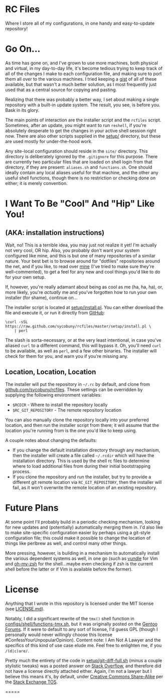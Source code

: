 RC Files
========

Where I store all of my configurations, in one handy and easy-to-update
repository!

Go On...
========

As time has gone on, and I've grown to use more machines, both physical and
virtual, in my day-to-day life, it's become tedious trying to keep track of
all of the changes I make to each configuration file, and making sure to port
them all over to the various machines. I tried keeping a [gist][] of all of
these available, but that wasn't a much better solution, as I most frequently
just used that as a central source for copying and pasting.

Realizing that there was probably a better way, I set about making a single
repository with a built-in update system. The result, you see, is before you.
Bask in its glory.

The main points of interaction are the installer script and the `rcfiles`
script. Sometimes, after an update, you might want to run `reshell`, if you're
absolutely desperate to get the changes in your active shell session right
now. There are also other scripts supplied in the [setup/](./setup) directory,
but these are used mostly for under-the-hood work.

Any site-local configuration should reside in the `site/` directory. This
directory is deliberately ignored by the `.gitignore` for this purpose. There
are currently two particular files that are loaded on shell login from that
directory, if they are present: `aliases.sh` and `functions.sh`. One should
ideally contain any local aliases useful for that machine, and the other any
useful shell functions, though there is no restriction or checking done on
either; it is merely convention.

I Want To Be "Cool" And "Hip" Like You!
=======================================

(AKA: installation instructions)
--------------------------------

Wait, no! This is a terrible idea, you may just not realize it yet! I'm
actually not very cool, OR hip. Also, you probably don't want your system
configured like mine, and this is but one of many repositories of a similar
nature. Your best bet is to browse around for "dotfiles" repositories around
the net, and if you like, to read over [mine](./configs) (I've tried to make
sure they're well-commented), to get a feel for any new and cool things you'd
like to do for your own setup.

If, however, you're really adamant about being as cool as me (ha, ha, ha), or,
more likely, you're *actually* me and you've forgotten how to run your own
installer (for shame), continue on...

The installer script is located at [setup/install.pl](./setup/install.pl). You
can either download the file and execute it, or run it directly from
[GitHub][]:

```shell
\curl -sSL https://raw.github.com/sycobuny/rcfiles/master/setup/install.pl \
    | perl
```

The slash is sorta-necessary, or at the very least intentional, in case you've
aliased `curl` to a different command, this will bypass it. Oh, you'll need
`curl` to be available, as well as `perl`, and a few other binaries. The
installer will check for them for you, and warn you if you're missing any.

Location, Location, Location
----------------------------

The installer will put the repository in `~/.rc` by default, and clone from
[github.com/sycobuny/rcfiles](https://github.com/sycobuny/rcfiles). These
settings can be overridden by supplying the following environment variables:

  * `$RCDIR` - Where to install the repository locally
  * `$RC_GIT_REPOSITORY` - The remote repository location

You can also manually clone the repository locally into your preferred
location, and then run the installer script from there; it will assume that
the location you're running from is the one you'd like to keep using.

A couple notes about changing the defaults:

  * If you change the default installation directory through any mechanism,
    then the installer will create a file called `~/.rcdir` which will have
    the installation directory. This is used by the shell rc files to
    determine where to load additional files from during their initial
    bootstrapping process.
  * If you clone the repository and run the installer, but try to provide a
    different git remote location via `RC_GIT_REPOSITORY`, then the installer
    will fail, as it won't overwrite the remote location of an existing
    repository.

Future Plans
============

At some point I'll probably build in a periodic checking mechanism, looking
for new updates and (potentially) automatically merging them in. I'd also like
to make site-specific configuration easier by perhaps using a git-style
configuration file; this could make it possible to change the location of
things like perlbrew as well, and control many other things.

More pressing, however, is building in a mechanism to automatically install
the various dependent systems as well, in one go (such as [vundle][] for Vim
and [oh-my-zsh][] for the shell...maybe even checking if zsh is the current
shell before the latter or if Vim is available before the former).

License
=======

Anything that I wrote in this repository is licensed under the MIT license
(see [LICENSE.md](./LICENSE.md)).

Notably, I did a significant rewrite of the `tmx()` shell function in
[configs/shell/functions-tmx.sh](./configs/shell/functions-tmx.sh), but it was
originally posted on the [Gentoo Forums][]. If it were to default to any sort
of license, I'd guess GPL (though I personally would never willingly choose
this license #ConfessYourUnpopularOpinion). Content note: I Am Not A Lawyer
and the specifics of this kind of use case elude me. Feel free to enlighten
me, if you `/(d|c)are/`.

Pretty much the entirety of the code in
[setup/git-diff-full.sh](./setup/git-diff-full.sh) (minus a couple stylistic
tweaks) was a posted answer on [Stack Overflow][], and therefore did not have
a license directly attached either. Again, I'm not a lawyer but I believe this
means it's, by default, under [Creative Commons Share-Alike][] per the
[Stack Exchange TOS][].

=====

[gist]:      https://gist.github.com/sycobuny/3427408
[vundle]:    https://github.com/gmarik/vundle
[oh-my-zsh]: https://github.com/robbyrussell/oh-my-zsh

[GitHub]:             https://github.com/
[Gentoo Forums]:      http://forums.gentoo.org/
[Stack Overflow]:     http://stackoverflow.com/
[Stack Exchange TOS]: http://stackexchange.com/legal

[Creative Commons Share-Alike]: http://creativecommons.org/licenses/by-sa/2.5/
